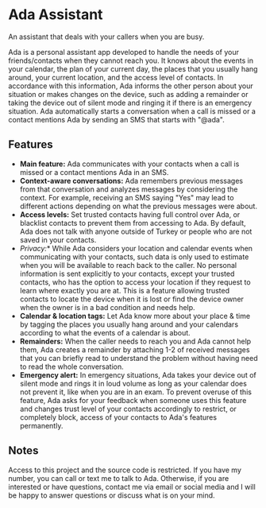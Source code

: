 # Ada Assistant
An assistant that deals with your callers when you are busy.

Ada is a personal assistant app developed to handle the needs of your 
friends/contacts when they cannot reach you. It knows about the events in your
calendar, the plan of your current day, the places that you usually hang around, 
your current location, and the access level of contacts. In accordance with this 
information, Ada informs the other person about your situation or makes changes on the
device, such as adding a remainder or taking the device out of silent mode and ringing
it if there is an emergency situation. Ada automatically starts a conversation when a
call is missed or a contact mentions Ada by sending an SMS that starts with "@ada".

## Features
- **Main feature:** Ada communicates with your contacts when a call is missed or a contact mentions Ada in an SMS.
- **Context-aware conversations:** Ada remembers previous messages from that conversation and analyzes messages by considering
the context. For example, receiving an SMS saying "Yes" may lead to different actions depending on what the previous
messages were about.
- **Access levels:** Set trusted contacts having full control over Ada, or blacklist contacts to prevent them from accessing
to Ada. By default, Ada does not talk with anyone outside of Turkey or people who are not saved in your contacts.
- *Privacy:** While Ada considers your location and calendar events when communicating with your contacts, such data is 
only used to estimate when you will be available to reach back to the caller. No personal information is sent explicitly 
to your contacts, except your trusted contacts, who has the option to access your location if they request to learn where
exactly you are at. This is a feature allowing trusted contacts to locate the device when it is lost or find the device
owner when the owner is in a bad condition and needs help.
- **Calendar & location tags:** Let Ada know more about your place & time by tagging the places you usually hang around
and your calendars according to what the events of a calendar is about. 
- **Remainders:** When the caller needs to reach you and Ada cannot help them, Ada creates a remainder by attaching 1-2
of received messages that you can briefly read to understand the problem without having need to read the whole conversation.
- **Emergency alert:** In emergency situations, Ada takes your device out of silent mode and rings it in loud volume as
long as your calendar does not prevent it, like when you are in an exam. To prevent overuse of this feature, Ada asks for
your feedback when someone uses this feature and changes trust level of your contacts accordingly to restrict, or completely
block, access of your contacts to Ada's features permanently.

## Notes
Access to this project and the source code is restricted. If you have my number, you can call or text me to talk to Ada.
Otherwise, if you are interested or have questions, contact me via email or social media and I will be happy to answer 
questions or discuss what is on your mind.
